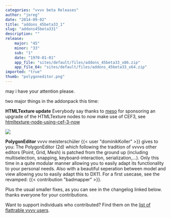 ```yaml
---
categories: "vvvv beta Releases"
author: "joreg"
date: "2014-09-02"
title: "addons_45beta33_1"
slug: "addons45beta331"
description: ""
release: 
    major: "45"
    minor: "33"
    sub: "1"
    date: "1970-01-01"
    app_file: "sites/default/files/addons_45beta33_x86.zip"
    app_file_64: "sites/default/files/addons_45beta33_x64.zip"
imported: "true"
thumb: "polygoneditor.png"
---
```



may i have your attention please. 

two major things in the addonpack this time:

**HTMLTexture update**
Everybody say thanks to [meso](http://meso.net) for sponsoring an upgrade of the HTMLTexture nodes to now make use of CEF3, see [htmltexture-node-using-cef-3-now](/blog/2014/htmltexture-node-using-cef-3-now)

![](polygoneditor.png) 

**PolygonEditor**
vvvv meisterschüler {{< user "dominikKoller" >}} gives to you: The PolygonEditor (2d) which following the tradition of vvvvs other editors (Point, Grid, Mesh) is patched from the ground up (including multiselection, snapping, keyboard-interaction, serialization,...). Only this time in a quite modular manner allowing you to easily adapt its functionality to your personal needs. Also with a beautiful seperation between model and view allowing you to easily adapt this to DX11. For a first usecase, see the revamped: {{< contribution "badmapper" >}}. 

Plus the usual smaller fixes, as you can see in the changelog linked below. thanks everyone for your contributions. 

Want to support individuals who contributed? Find them on the [list of flattrable vvvv users](https://vvvv.org/404).
